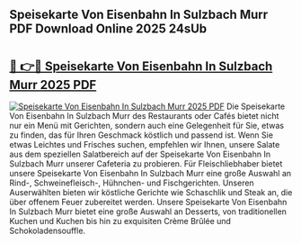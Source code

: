## Speisekarte Von Eisenbahn In Sulzbach Murr PDF Download Online 2025 24sUb

# <h2><a href="http://gc8er9h.nevu.top/?p=Speisekarte+Von+Eisenbahn+In+Sulzbach+Murr">🔗 👉🔴 Speisekarte Von Eisenbahn In Sulzbach Murr 2025 PDF</a></h2>

[![Speisekarte Von Eisenbahn In Sulzbach Murr 2025 PDF](https://i.imgur.com/dBaPXMq.png)](http://gc8er9h.nevu.top/?p=Speisekarte+Von+Eisenbahn+In+Sulzbach+Murr)
Die Speisekarte Von Eisenbahn In Sulzbach Murr des Restaurants oder Cafés bietet nicht nur ein Menü mit Gerichten, sondern auch eine Gelegenheit für Sie, etwas zu finden, das für Ihren Geschmack köstlich und passend ist. Wenn Sie etwas Leichtes und Frisches suchen, empfehlen wir Ihnen, unsere Salate aus dem speziellen Salatbereich auf der Speisekarte Von Eisenbahn In Sulzbach Murr unserer Cafeteria zu probieren. Für Fleischliebhaber bietet unsere Speisekarte Von Eisenbahn In Sulzbach Murr eine große Auswahl an Rind-, Schweinefleisch-, Hühnchen- und Fischgerichten. Unseren Auserwählten bieten wir köstliche Gerichte wie Schaschlik und Steak an, die über offenem Feuer zubereitet werden. Unsere Speisekarte Von Eisenbahn In Sulzbach Murr bietet eine große Auswahl an Desserts, von traditionellen Kuchen und Kuchen bis hin zu exquisiten Crème Brûlée und Schokoladensouffle.
